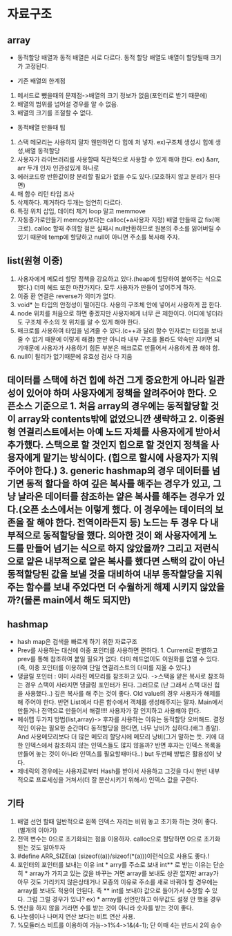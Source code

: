 # 자료구조
## array
- 동적할당 배열과 동적 배열은 서로 다르다.  동적 할당 배열도 배열이 할당될때 크기가 고정된다.

- 기존 배열의 한계점
1. 메서드로 뺐을때의 문제점->배열의 크기 정보가 없음(포인터로 받기 때문에)
2. 배열의 범위를 넘어설 경우를 알 수 없음.
3. 배열의 크기를 조절할 수 없다.
- 동적배열 만들때 팁
1. 스택 메모리는 사용하지 말자 웬만하면 다 힙에 처 넣자. ex)구조체 생성시 힙에 생성,배열 동적할당
2. 사용자가 라이브러리를 사용할때 직관적으로 사용할 수 있게 해야 한다. ex) &arr, arr 두개 인자 인관성있게 하나로
3. 에러코드랑 반환값이랑 분리할 필요가 없을 수도 있다.(모호하지 않고 분리가 된다면)
4. 매 함수 리턴 타입 조사
5. 삭제하다. 제거하다 두개는 엄연히 다르다.
4. 특정 위치 삽입, 데이터 제거 loop 말고 memmove
5. 자동증가로만들기 memcpy보다는 calloc(+a사용자 지정) 배열 만들때 값 fix(매크로). calloc 할때 주의할 점은 실패시 null반환하므로 원본의 주소를 잃어버릴 수 있기 때문에 temp에 할당하고 null이 아니면 주소를 복사해 주자.


## list(원형 이중)
1. 사용자에게 메모리 할당 정책을 강요하고 있다.(heap에 할당하여 붙여주는 식으로 했다.) 더미 헤드 또한 마찬가지다. 모두 사용자가 만들어 넣어주게 하자.
2. 이중 환 연결은 reverse가 의미가 없다.
3. void* 는 타입의 안정성이 떨어진다. 사용의 구조체 안에 넣어서 사용하게 끔 한다.
4. node 위치를 처음으로 하면 좋겠지만 사용자에게 너무 큰 제한이다. 어디에 넣더라도 구조체 주소의 첫 위치를 알 수 있게 해야 한다.
5. 매크로를 사용하여 타입을 넘겨줄 수 있다.(c++과 달리 함수 인자로는 타입을 보내줄 수 없기 때문에 이렇게 해결) 뿐만 아니라 내부 구조를 몰라도 약속만 지키면 되기때문에 사용자가 사용하기 힘든 부분은 매크로로 만들어서 사용하게 끔 해야 함.
6. null이 될리가 없기때문에 유효성 검사 다 지움

## 데이터를 스택에 하건 힙에 하건 그게 중요한게 아니라 일관성이 있어야 하며 사용자에게 정책을 알려주어야 한다. 오픈소스 기준으로 1. 처음 array의 경우에는 동적할당할 것이 array와 contents밖에 없었으니깐 생략하고 2. 이중원형 연결리스트에서는 아예 노드 자체를 사용자에게 받아서 추가했다. 스택으로 할 것인지 힙으로 할 것인지 정책을 사용자에게 맡기는 방식이다. (힙으로 할시에 사용자가 지워주어야 한다.) 3. generic hashmap의 경우 데이터를 넘기면 동적 할다을 하여 깊은 복사를 해주는 경우가 있고, 그냥 날라온 데이터를 참조하는 얕은 복사를 해주는 경우가 있다.(오픈 소스에서는 이렇게 했다. 이 경우에는 데이터의 보존을 잘 해야 한다. 전역이라든지 등) 노드는 두 경우 다 내부적으로 동적할당을 했다. 의아한 것이 왜 사용자에게 노드를 만들어 넘기는 식으로 하지 않았을까? 그리고 저런식으로 얕은 내부적으로 얕은 복사를 했다면 스택의 값이 아닌 동적할당된 값을 보낼 것을 대비하여 내부 동작할당을 지워주는 함수를 보내 주었다면 더 수월하게 해제 시키지 않았을까?(물론 main에서 해도 되지만)

## hashmap
- hash map은 검색을 빠르게 하기 위한 자료구조
- Prev를 사용하는 대신에 이중 포인터를 사용하면 편하다. 1.  Current로 판별하고 prev를 통해 참조하여 붙일 필요가 없다. 더미 헤드없이도 이원화를 없앨 수 있다.(즉, 이중 포인터를 이용하여 단일 연결리스트의 더미를 지울 수 있다.)
- 댕글릴 포인터 : 이미 사라진 메모리를 참조하고 있다. ->스택을 얕은 복사로 참조하는 경우 스택이 사라지면 댕글링 포인터가 된다. 그러므로 (난 그래서 스택 대신 힙을 사용했다..) 깊은 복사를 해 주는 것이 좋다. Old value의 경우 사용자가 해제를 해 주어야 한다. 반면 List에서 다른 함수에서 객체를 생성해주지는 말자. Main에서 만들거나 전역으로 만들어서 해결!!!! 사용자가 잘 인지하고 사용해야 한다.
- 헤쉬맵 두가지 방법(list,array)-> 후자를 사용하는 이유는 동적할당 오버해드. 결정적인 이유는 필요한 순간마다 동적할당을 한다면, 너무 낭비가 심하다.(배그 총알). And 사용메모리보다 더 많은 메모리 할당시에 메모리 낭비(그거 말하는 듯. 키에 대한 인덱스에서 참조하지 않는 인덱스들도 많지 않을까? 반면 후자는 인덱스 목록을 만들어 놓는 것이 아니라 인덱스를 필요할때마다..) but 두번째 방법은 활용성이 낮다.
- 제네릭의 경우에는 사용자로부터 Hash를 받아서 사용하고 그것을 다시 한번 내부적으로 프로세싱을 거쳐서(더 잘 분산시키기 위해서) 인덱스 값을 구한다.
## 기타
1. 배열 선언 할때 일반적으로 왼쪽 인덱스 자리는 비워 놓고 초기화 하는 것이 좋다.(별개의 이야기)
2. 전역 변수는 0으로 초기화되는 점을 이용하자. calloc으로 할당하면 0으로 초기화 된는 것도 알아두자
3. #define ARR_SIZE(a)		(sizeof((a))/sizeof(*(a)))이런식으로 사용도 좋다.!
4. 포인터의 포인터를 보내는 이유 int * arry를 주소로 보내 int** 로 받는 이유는 단순히 * array가 가지고 있는 값을 바꾸는 거면 array를 보내도 상관 없지만 array가 아무 것도 가리키지 않은상태거나 모종의 이유로 주소를 새로 바꿔야 할 경우에는 array를 보내도 적용이 안된다. 즉 ** int를 보내야 값으로 들어가서 수정할 수 있다.  그럼 그럴 경우가 있나? ex) * array를 선언만하고 아무값도 설정 안 했을 경우
5. 연산을 하지 않을 거라면 수를 받는 것이 아니라 숫자를 받는 것이 좋다.
6. 나눗셈이나 나머지 연산 보다는 비트 연산 사용.	
7. %모듈러스 비트를 이용하여 가능->1%4->1&(4-1); 단 이때 4는 반드시 2의 승수



